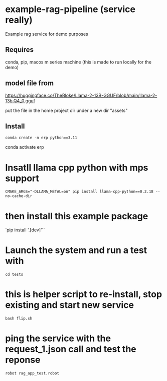 # example-rag-pipeline (service really)
Example rag service for demo purposes

## Requires
conda, pip, macos m series machine (this is made to run locally for the demo)

## model file from
https://huggingface.co/TheBloke/Llama-2-13B-GGUF/blob/main/llama-2-13b.Q4_0.gguf

put the file in the home project dir under a new dir "assets"

## Install
`conda create -n erp python==3.11`

conda activate erp

# Insatll llama cpp python with mps support
`CMAKE_ARGS="-DLLAMA_METAL=on" pip install llama-cpp-python==0.2.18 --no-cache-dir`

# then install this example package
`pip install '.[dev]'``

# Launch the system and run a test with
`cd tests`

# this is helper script to re-install, stop existing and start new service
`bash flip.sh`

# ping the service with the request_1.json call and test the reponse
`robot rag_app_test.robot`
